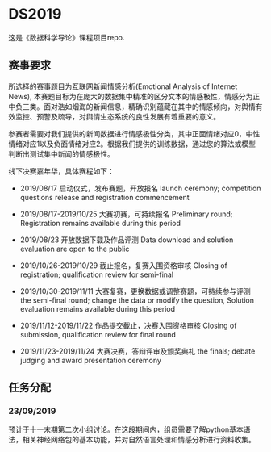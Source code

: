 # DS2019

这是《数据科学导论》课程项目repo.

## 赛事要求

所选择的赛事题目为互联网新闻情感分析(Emotional Analysis of Internet News), 本赛题目标为在庞大的数据集中精准的区分文本的情感极性，情感分为正中负三类。面对浩如烟海的新闻信息，精确识别蕴藏在其中的情感倾向，对舆情有效监控、预警及疏导，对舆情生态系统的良性发展有着重要的意义。

参赛者需要对我们提供的新闻数据进行情感极性分类，其中正面情绪对应0，中性情绪对应1以及负面情绪对应2。根据我们提供的训练数据，通过您的算法或模型判断出测试集中新闻的情感极性。

线下决赛嘉年华，具体赛程如下：

* 2019/08/17 启动仪式，发布赛题，开放报名 launch ceremony; competition questions release and registration commencement

* 2019/08/17-2019/10/25 大赛初赛，可持续报名 Preliminary round; Registration remains available during this period

* 2019/08/23 开放数据下载及作品评测 Data download and solution evaluation are open to the public

* 2019/10/26-2019/10/29 截止报名，复赛入围资格审核 Closing of registration; qualification review for semi-final

* 2019/10/30-2019/11/11 大赛复赛，更换数据或调整赛题，可持续参与评测 the semi-final round; change the data or modify the question, Solution evaluation remains available during this period

* 2019/11/12-2019/11/22 作品提交截止，决赛入围资格审核 Closing of submission, qualification review for final round

* 2019/11/23-2019/11/24 大赛决赛，答辩评审及颁奖典礼 the finals; debate judging and award presentation ceremony

## 任务分配

### 23/09/2019

预计于十一末期第二次小组讨论。在这段期间内，组员需要了解python基本语法，相关神经网络包的基本功能，并对自然语言处理和情感分析进行资料收集。
